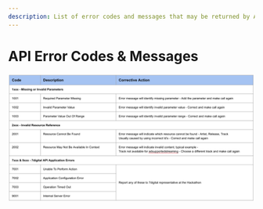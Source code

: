 ```yaml
---
description: List of error codes and messages that may be returned by API Calls
---
```


# API Error Codes & Messages

![](../.gitbook/assets/error-messages.png)


